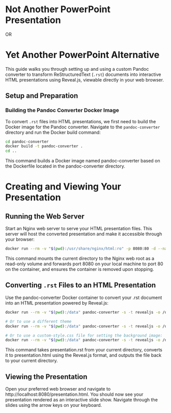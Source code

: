 # Not Another PowerPoint Presentation
OR
# Yet Another PowerPoint Alternative

This guide walks you through setting up and using a custom Pandoc converter to transform ReStructuredText (`.rst`) documents into interactive HTML presentations using Reveal.js, viewable directly in your web browser.

## Setup and Preparation

### Building the Pandoc Converter Docker Image

To convert `.rst` files into HTML presentations, we first need to build the Docker image for the Pandoc converter. Navigate to the `pandoc-converter` directory and run the Docker build command:

```bash
cd pandoc-converter
docker build -t pandoc-converter .
cd ..
```

This command builds a Docker image named pandoc-converter based on the Dockerfile located in the pandoc-converter directory.

# Creating and Viewing Your Presentation
## Running the Web Server

Start an Nginx web server to serve your HTML presentation files. This server will host the converted presentation and make it accessible through your browser:
```bash
docker run --rm -v "$(pwd):/usr/share/nginx/html:ro" -p 8080:80 -d --name presentation-nginx nginx
```

This command mounts the current directory to the Nginx web root as a read-only volume and forwards port 8080 on your local machine to port 80 on the container, and ensures the container is removed upon stopping.

## Converting `.rst` Files to an HTML Presentation

Use the pandoc-converter Docker container to convert your .rst document into an HTML presentation powered by Reveal.js:

```bash
docker run --rm -v "$(pwd):/data" pandoc-converter -s -t revealjs -o /data/presentation.html /data/presentation.rst -V revealjs-url=./reveal.js

# Or to use a different theme
docker run --rm -v "$(pwd):/data" pandoc-converter -s -t revealjs -o /data/presentation.html /data/presentation.rst -V revealjs-url=./reveal.js -V theme=solarized

# Or to use a custom-style.css file for setting the background image:
docker run --rm -v "$(pwd):/data" pandoc-converter -s -t revealjs -o /data/presentation.html /data/presentation.rst -V revealjs-url=./reveal.js -V theme=white --css custom-style.css
```

This command takes presentation.rst from your current directory, converts it to presentation.html using the Reveal.js format, and outputs the file back to your current directory.

## Viewing the Presentation

Open your preferred web browser and navigate to http://localhost:8080/presentation.html. You should now see your presentation rendered as an interactive slide show. Navigate through the slides using the arrow keys on your keyboard.
